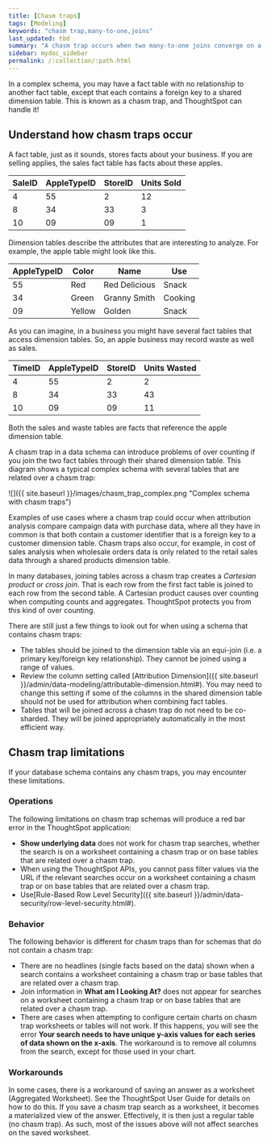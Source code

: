 ```yaml
---
title: [Chasm traps]
tags: [Modeling]
keywords: "chasm trap,many-to-one,joins"
last_updated: tbd
summary: "A chasm trap occurs when two many-to-one joins converge on a single table."
sidebar: mydoc_sidebar
permalink: /:collection/:path.html
---
```

In a complex schema, you may have a fact table with no relationship to another
fact table, except that each contains a foreign key to a shared dimension table.
This is known as a chasm trap, and ThoughtSpot can handle it!

## Understand how chasm traps occur

A fact table, just as it sounds, stores facts about your business. If you are
selling applies, the sales fact table has facts about these apples.

| SaleID  | AppleTypeID  | StoreID  |  Units Sold |
|---|---|---|---|
| 4  |  55 |   2|  12 |
| 8 |  34 |  33 |  3 |
| 10  | 09  |  09 | 1  |

Dimension tables describe the attributes that are interesting to analyze. For
example, the apple table might look like this.

| AppleTypeID  | Color  | Name  | Use |
|---|---|---|---|
| 55  |  Red |   Red Delicious |  Snack |
| 34 |  Green |  Granny Smith |  Cooking |
| 09  | Yellow  |  Golden  | Snack  |

As you can imagine, in a business you might have several fact tables that access
dimension tables. So, an apple business may record waste as well as sales.

| TimeID  | AppleTypeID  | StoreID  |  Units Wasted |
|---|---|---|---|
| 4  |  55 |   2|  2 |
| 8 |  34 |  33 |  43 |
| 10  | 09  |  09 | 11  |

Both the sales and waste tables are facts that reference the apple dimension table.

A chasm trap in a data schema can introduce problems of over counting if you
join the two fact tables through their shared dimension table. This diagram
shows a typical complex schema with several tables that are related over a chasm
trap:

 ![]({{ site.baseurl }}/images/chasm_trap_complex.png "Complex schema with chasm traps")

Examples of use cases where a chasm trap could occur when attribution analysis
compare campaign data with purchase data, where all they have in common is that
both contain a customer identifier that is a foreign key to a customer dimension
table. Chasm traps also occur, for example, in cost of sales analysis when
wholesale orders data is only related to the retail sales data through a shared
products dimension table.

In many databases, joining tables across a chasm trap creates a _Cartesian
product_ or _cross join_. That is each row from the first fact table is joined to
each row from the second table. A Cartesian product causes over counting when
computing counts and aggregates. ThoughtSpot protects you from this kind of over
counting.

There are still just a few things to look out for when using a schema that contains chasm traps:

-   The tables should be joined to the dimension table via an equi-join (i.e. a primary key/foreign key relationship). They cannot be joined using a range of values.
-   Review the column setting called [Attribution Dimension]({{ site.baseurl }}/admin/data-modeling/attributable-dimension.html#). You may need to change this setting if some of the columns in the shared dimension table should not be used for attribution when combining fact tables.
-   Tables that will be joined across a chasm trap do not need to be co-sharded. They will be joined appropriately automatically in the most efficient way.

## Chasm trap limitations

If your database schema contains any chasm traps, you may encounter these limitations.

### Operations

The following limitations on chasm trap schemas will produce a red bar error in the ThoughtSpot application:

-   **Show underlying data** does not work for chasm trap searches, whether the search is on a worksheet containing a chasm trap or on base tables that are related over a chasm trap.
-   When using the ThoughtSpot APIs, you cannot pass filter values via the URL if the relevant searches occur on a worksheet containing a chasm trap or on base tables that are related over a chasm trap.
-  Use[Rule-Based Row Level Security]({{ site.baseurl }}/admin/data-security/row-level-security.html#).

### Behavior

The following behavior is different for chasm traps than for schemas that do not contain a chasm trap:

-   There are no headlines (single facts based on the data) shown when a search contains a worksheet containing a chasm trap or base tables that are related over a chasm trap.
-   Join information in **What am I Looking At?** does not appear for searches on a worksheet containing a chasm trap or on base tables that are related over a chasm trap.
-   There are cases when attempting to configure certain charts on chasm trap worksheets or tables will not work. If this happens, you will see the error **Your search needs to have unique y-axis values for each series of data shown on the x-axis**. The workaround is to remove all columns from the search, except for those used in your chart.

###  Workarounds

In some cases, there is a workaround of saving an answer as a worksheet (Aggregated Worksheet). See the ThoughtSpot User Guide for details on how to do this. If you save a chasm trap search as a worksheet, it becomes a materialized view of the answer. Effectively, it is then just a regular table (no chasm trap). As such, most of the issues above will not affect searches on the saved worksheet.
